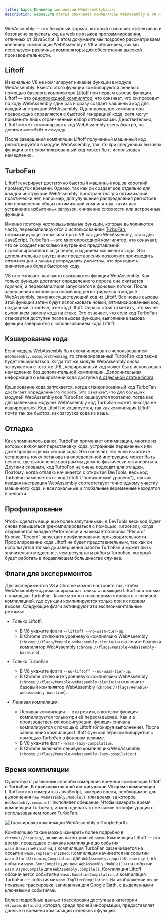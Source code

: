 ```yaml
---
title: &apos;Конвейер компиляции WebAssembly&apos;
description: &apos;Эта статья объясняет компиляторы WebAssembly в V8 и когда они компилируют код WebAssembly.&apos;
---
```


WebAssembly — это бинарный формат, который позволяет эффективно и безопасно запускать код на web из языков программирования, отличных от JavaScript. В этом документе мы подробно рассматриваем конвейер компиляции WebAssembly в V8 и объясняем, как мы используем различные компиляторы для обеспечения высокой производительности.

## Liftoff

Изначально V8 не компилирует никакие функции в модуле WebAssembly. Вместо этого функции компилируются лениво с помощью базового компилятора [Liftoff](/blog/liftoff) при первом вызове функции. Liftoff — это [однопроходной компилятор](https://en.wikipedia.org/wiki/One-pass_compiler), что означает, что он проходит по коду WebAssembly один раз и сразу создает машинный код для каждой инструкции WebAssembly. Однопроходные компиляторы превосходно справляются с быстрой генерацией кода, хотя могут применить лишь ограниченный набор оптимизаций. Действительно, Liftoff может компилировать код WebAssembly очень быстро, на десятки мегабайт в секунду.

После завершения компиляции Liftoff полученный машинный код регистрируется в модуле WebAssembly, так что при следующих вызовах функции этот скомпилированный код может быть использован немедленно.

## TurboFan

Liftoff генерирует достаточно быстрый машинный код за короткий промежуток времени. Однако, так как он создает код отдельно для каждой инструкции WebAssembly, пространства для оптимизаций практически нет, например, для улучшения распределения регистров или применения общих оптимизаций компилятора, таких как устранение избыточных загрузок, снижение сложности или встроенные функции.

Именно поэтому _часто вызываемые_ функции, которые выполняются часто, перекомпилируются с использованием [TurboFan](/docs/turbofan), оптимизирующего компилятора в V8 как для WebAssembly, так и для JavaScript. TurboFan — это [многопроходной компилятор](https://en.wikipedia.org/wiki/Multi-pass_compiler), что означает, что он создает несколько внутренних представлений скомпилированного кода перед созданием машинного кода. Эти дополнительные внутренние представления позволяют производить оптимизации и лучше распределять регистры, что приводит к значительно более быстрому коду.

V8 отслеживает, как часто вызываются функции WebAssembly. Как только функция достигает определенного порога, она считается _горячей_, и перекомпиляция запускается в фоновом потоке. После завершения компиляции новый код регистрируется в модуле WebAssembly, заменяя существующий код из Liftoff. Все новые вызовы этой функции затем будут использовать новый, оптимизированный код, созданный TurboFan, а не код Liftoff. Однако стоит отметить, что мы не выполняем замену кода на стеке. Это означает, что если код TurboFan становится доступен после вызова функции, выполнение вызова функции завершится с использованием кода Liftoff.

## Кэширование кода

Если модуль WebAssembly был скомпилирован с использованием `WebAssembly.compileStreaming`, то сгенерированный TurboFan код также будет кешироваться. Когда тот же модуль WebAssembly снова загружается с того же URL, кешированный код может быть использован немедленно без дополнительной компиляции. Дополнительная информация о кэшировании кода доступна [в отдельной статье блога](/blog/wasm-code-caching).

Кэширование кода запускается, когда сгенерированный код TurboFan достигает определенного порога. Это означает, что для больших модулей WebAssembly код TurboFan кешируется поэтапно, тогда как для маленьких модулей WebAssembly код TurboFan может никогда не кэшироваться. Код Liftoff не кэшируется, так как компиляция Liftoff почти так же быстра, как загрузка кода из кэша.

## Отладка

Как упоминалось ранее, TurboFan применяет оптимизации, многие из которых включают перестановку кода, устранение переменных или даже пропуск целых секций кода. Это означает, что если вы хотите установить точку останова на определенной инструкции, может быть неясно, где выполнение программы должно фактически остановиться. Другими словами, код TurboFan не очень подходит для отладки. Поэтому, когда отладка начинается с открытия DevTools, весь код TurboFan заменяется на код Liftoff ("понижаемый уровень"), так как каждая инструкция WebAssembly соответствует точно одному участку машинного кода, и все локальные и глобальные переменные находятся в целости.

## Профилирование

Чтобы сделать вещи еще более запутанными, в DevTools весь код будет снова повышаться (рекомпилироваться с помощью TurboFan), когда открывается вкладка Performance и нажимается кнопка "Record". Кнопка "Record" запускает профилирование производительности. Профилирование кода Liftoff не будет представительным, так как он используется только до завершения работы TurboFan и может быть значительно медленнее, чем результаты работы TurboFan, который будет работать в подавляющем большинстве случаев.

## Флаги для экспериментов

Для экспериментов V8 и Chrome можно настроить так, чтобы WebAssembly-код компилировался только с помощью Liftoff или только с помощью TurboFan. Также можно поэкспериментировать с ленивой компиляцией, где функции компилируются только при их первом вызове. Следующие флаги активируют эти экспериментальные режимы:

- Только Liftoff:
    - В V8 укажите флаги `--liftoff --no-wasm-tier-up`.
    - В Chrome отключите уровневую компиляцию WebAssembly (`chrome://flags/#enable-webassembly-tiering`) и включите базовый компилятор WebAssembly (`chrome://flags/#enable-webassembly-baseline`).

- Только TurboFan:
    - В V8 укажите флаги `--no-liftoff --no-wasm-tier-up`.
    - В Chrome отключите уровневую компиляцию WebAssembly (`chrome://flags/#enable-webassembly-tiering`) и отключите базовый компилятор WebAssembly (`chrome://flags/#enable-webassembly-baseline`).

- Ленивая компиляция:
    - Ленивая компиляция — это режим, в котором функция компилируется только при её первом вызове. Как и в производственной конфигурации, функция сначала компилируется с помощью Liftoff (блокируя выполнение). После завершения компиляции Liftoff функция перекомпилируется с помощью TurboFan в фоновом режиме.
    - В V8 укажите флаг `--wasm-lazy-compilation`.
    - В Chrome включите ленивую компиляцию WebAssembly (`chrome://flags/#enable-webassembly-lazy-compilation`).

## Время компиляции

Существуют различные способы измерения времени компиляции Liftoff и TurboFan. В производственной конфигурации V8 время компиляции Liftoff можно измерить в JavaScript, замерив время, необходимое для выполнения `new WebAssembly.Module()`, или время, за которое `WebAssembly.compile()` выполняет обещание. Чтобы измерить время компиляции TurboFan, можно сделать то же самое в конфигурации с использованием только TurboFan.

![Трассировка компиляции WebAssembly в [Google Earth](https://earth.google.com/web).](/_img/wasm-compilation-pipeline/trace.svg)

Компиляцию также можно измерить более подробно в `chrome://tracing/`, включив категорию `v8.wasm`. Компиляция Liftoff — это время, прошедшее с начала компиляции до события `wasm.BaselineFinished`, а компиляция TurboFan заканчивается на событии `wasm.TopTierFinished`. Компиляция начинается на событии `wasm.StartStreamingCompilation` для `WebAssembly.compileStreaming()`, на событии `wasm.SyncCompile` для `new WebAssembly.Module()` и на событии `wasm.AsyncCompile` для `WebAssembly.compile()`. Компиляция Liftoff обозначается событиями `wasm.BaselineCompilation`, а компиляция TurboFan — событиями `wasm.TopTierCompilation`. На изображении выше показана трассировка, записанная для Google Earth, с выделенными ключевыми событиями.

Более подробные данные трассировки доступны в категории `v8.wasm.detailed`, которая, среди прочей информации, предоставляет данные о времени компиляции отдельных функций.
